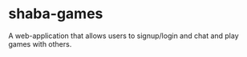 # shaba-games
A web-application that allows users to signup/login and chat and play games with others.
